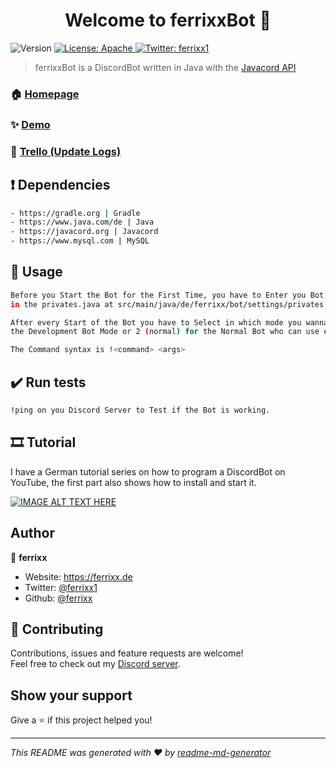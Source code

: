 <h1 align="center">Welcome to ferrixxBot 👋</h1>
<p>
  <img alt="Version" src="https://img.shields.io/badge/version-0.6.6-blue.svg?cacheSeconds=2592000" />
  <a href="#" target="_blank">
    <img alt="License: Apache" src="https://img.shields.io/badge/License-Apache-yellow.svg" />
  </a>
  <a href="https://twitter.com/ferrixx1" target="_blank">
    <img alt="Twitter: ferrixx1" src="https://img.shields.io/twitter/follow/ferrixx1.svg?style=social" />
  </a>
</p>

> ferrixxBot is a DiscordBot written in Java with the <a href="https://javacord.org">Javacord API</a>

### 🏠 [Homepage](https://ferrixx.de)

### ✨ [Demo](https://ferrixx.de/discord)

### 📝 [Trello (Update Logs)](https://trello.com/b/bjl2Pvqw/discord-bot)

## ❗️ Dependencies

```sh
- https://gradle.org | Gradle
- https://www.java.com/de | Java
- https://javacord.org | Javacord
- https://www.mysql.com | MySQL
```

## 🔌 Usage

```sh
Before you Start the Bot for the First Time, you have to Enter you Bot Tokens and MySQL Database dates 
in the privates.java at src/main/java/de/ferrixx/bot/settings/privates.java

After every Start of the Bot you have to Select in which mode you wanna Start the Bot, type 1 (Enter or Dev) for 
the Development Bot Mode or 2 (normal) for the Normal Bot who can use everyone.

The Command syntax is !<command> <args>
```

## ✔️ Run tests

```sh
!ping on you Discord Server to Test if the Bot is working.
```

## 🎞 Tutorial

I have a German tutorial series on how to program a DiscordBot on YouTube, the first part also shows how to install and start it.

[![IMAGE ALT TEXT HERE](https://img.youtube.com/vi/-SBL6Uzz4L4/0.jpg)](https://www.youtube.com/watch?v=-SBL6Uzz4L4)


## Author

👤 **ferrixx**

* Website: https://ferrixx.de
* Twitter: [@ferrixx1](https://twitter.com/ferrixx1)
* Github: [@ferrixx](https://github.com/ferrixx)

## 🤝 Contributing

Contributions, issues and feature requests are welcome!<br />Feel free to check out my [Discord server](https://ferrixx.de/discord). 

## Show your support

Give a ⭐️ if this project helped you!

***
_This README was generated with ❤️ by [readme-md-generator](https://github.com/kefranabg/readme-md-generator)_
